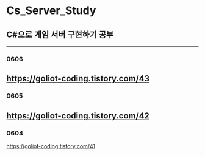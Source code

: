 # Cs_Server_Study
## C#으로 게임 서버 구현하기 공부
---
### 0606
https://goliot-coding.tistory.com/43
---
### 0605
https://goliot-coding.tistory.com/42
---
### 0604
https://goliot-coding.tistory.com/41
